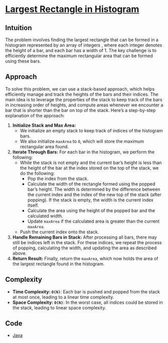 # [Largest Rectangle in Histogram](https://leetcode.com/problems/largest-rectangle-in-histogram/description/)

## Intuition

The problem involves finding the largest rectangle that can be formed in a histogram represented by an array of integers
, where each integer denotes the height of a bar, and each bar has a width of 1. The key challenge is to efficiently 
determine the maximum rectangular area that can be formed using these bars.

## Approach

To solve this problem, we can use a stack-based approach, which helps efficiently manage and track the heights of the 
bars and their indices. The main idea is to leverage the properties of the stack to keep track of the bars in increasing
order of heights, and compute areas whenever we encounter a bar that is shorter than the bar on top of the stack. Here’s
a step-by-step explanation of the approach:

1. **Initialize Stack and Max Area:**
    - We initialize an empty stack to keep track of indices of the histogram bars.
    - We also initialize `maxArea` to `0`, which will store the maximum rectangular area found.
2. **Iterate Through Bars:** For each bar in the histogram, we perform the following:
    - While the stack is not empty and the current bar’s height is less than the height of the bar at the index stored 
    on the top of the stack, we do the following:
      - Pop the index from the stack.
      - Calculate the width of the rectangle formed using the popped bar’s height. The width is determined by the 
      difference between the current index and the index of the new top of the stack (after popping). If the stack is 
      empty, the width is the current index itself.
      - Calculate the area using the height of the popped bar and the calculated width.
      - Update `maxArea` if the calculated area is greater than the current `maxArea`.
    - Push the current index onto the stack.
3. **Handle Remaining Bars in Stack:** After processing all bars, there may still be indices left in the stack. For 
these indices, we repeat the process of popping, calculating the width, and updating the area as described above.
4. **Return Result:** Finally, return the `maxArea`, which now holds the area of the largest rectangle found in the 
histogram.

## Complexity

- **Time Complexity: `O(N)`**: Each bar is pushed and popped from the stack at most once, leading to a linear time 
complexity.
- **Space Complexity: `O(N)`**: In the worst case, all indices could be stored in the stack, leading to linear space 
complexity. 

## Code

- [Java](../src/main/java/io/dksifoua/leetcode/largestrectangleinhistogram/Solution.java)